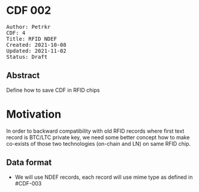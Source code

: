 # CDF 002

<pre>
Author: Petrkr <petrkr+cdf@petrkr.net>
CDF: 4
Title: RFID NDEF
Created: 2021-10-08
Updated: 2021-11-02
Status: Draft
</pre>


## Abstract
Define how to save CDF in RFID chips

# Motivation
In order to backward compatibility with old RFID records where first text record is BTC/LTC private key, we need some better concept how to make co-exists of those two technologies (on-chain and LN) on same RFID chip.


## Data format
- We will use NDEF records, each record will use mime type as defined in #CDF-003
